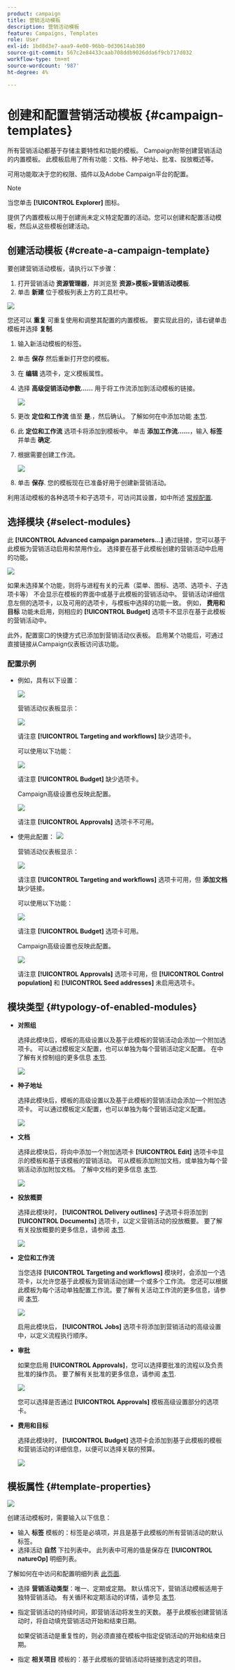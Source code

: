 ```yaml
---
product: campaign
title: 营销活动模板
description: 营销活动模板
feature: Campaigns, Templates
role: User
exl-id: 1bd8d3e7-aaa9-4e00-96bb-0d30614ab380
source-git-commit: 567c2e84433caab708ddb9026dda6f9cb717d032
workflow-type: tm+mt
source-wordcount: '987'
ht-degree: 4%

---
```


# 创建和配置营销活动模板 {#campaign-templates}

所有营销活动都基于存储主要特性和功能的模板。 Campaign附带创建营销活动的内置模板。 此模板启用了所有功能：文档、种子地址、批准、投放概述等。

可用功能取决于您的权限、插件以及Adobe Campaign平台的配置。


>[!NOTE]
>
>当您单击 **[!UICONTROL Explorer]** 图标。

提供了内置模板以用于创建尚未定义特定配置的活动。您可以创建和配置活动模板，然后从这些模板创建活动。

## 创建活动模板 {#create-a-campaign-template}

要创建营销活动模板，请执行以下步骤：

1. 打开营销活动 **资源管理器**，并浏览至 **资源>模板>营销活动模板**.
1. 单击 **新建** 位于模板列表上方的工具栏中。

![](assets/campaign-template-node.png)

您还可以 **重复** 可重复使用和调整其配置的内置模板。 要实现此目的，请右键单击模板并选择 **复制**.

1. 输入新活动模板的标签。
1. 单击 **保存** 然后重新打开您的模板。
1. 在 **编辑** 选项卡，定义模板属性。
1. 选择 **高级促销活动参数……** 用于将工作流添加到活动模板的链接。

   ![](assets/campaign-template-parameters.png)

1. 更改 **定位和工作流** 值至 **是**.，然后确认。 了解如何在中添加功能 [本节](#typology-of-enabled-modules).
1. 此 **定位和工作流** 选项卡将添加到模板中。 单击 **添加工作流……**，输入 **标签** 并单击 **确定**.
1. 根据需要创建工作流。

   ![](assets/campaign-template-create-wf.png)

1. 单击 **保存**. 您的模板现在已准备好用于创建新营销活动。

利用活动模板的各种选项卡和子选项卡，可访问其设置，如中所述 [常规配置](#general-configuration).

## 选择模块 {#select-modules}

此 **[!UICONTROL Advanced campaign parameters...]** 通过链接，您可以基于此模板为营销活动启用和禁用作业。 选择要在基于此模板创建的营销活动中启用的功能。

![](assets/campaign-template-select-modules.png)

如果未选择某个功能，则将与进程有关的元素（菜单、图标、选项、选项卡、子选项卡等） 不会显示在模板的界面中或基于此模板的营销活动中。 营销活动详细信息左侧的选项卡，以及可用的选项卡，与模板中选择的功能一致。 例如， **费用和目标** 功能未启用，则相应的 **[!UICONTROL Budget]** 选项卡不显示在基于此模板的营销活动中。

此外，配置窗口的快捷方式已添加到营销活动仪表板。 启用某个功能后，可通过直接链接从Campaign仪表板访问该功能。

### 配置示例

* 例如，具有以下设置：

  ![](assets/campaign-template-select-functionalities.png)

  营销活动仪表板显示：

  ![](assets/campaign-template-dashboard-sample-1.png)

  请注意 **[!UICONTROL Targeting and workflows]** 缺少选项卡。

  可以使用以下功能：

  ![](assets/campaign-template-edit-sample-1.png)

  请注意 **[!UICONTROL Budget]** 缺少选项卡。

  Campaign高级设置也反映此配置。

  ![](assets/campaign-template-parameters-sample-1.png)

  请注意 **[!UICONTROL Approvals]** 选项卡不可用。

* 使用此配置：
  ![](assets/campaign-template-dashboard-sample-2.png)

  营销活动仪表板显示：

  ![](assets/campaign-template-select-functionalities-2.png)

  请注意 **[!UICONTROL Targeting and workflows]** 选项卡可用，但 **添加文档** 缺少链接。

  可以使用以下功能：

  ![](assets/campaign-template-edit-sample-2.png)

  请注意 **[!UICONTROL Budget]** 选项卡可用。

  Campaign高级设置也反映此配置。

  ![](assets/campaign-template-parameters-sample-2.png)

  请注意 **[!UICONTROL Approvals]** 选项卡可用，但 **[!UICONTROL Control population]** 和 **[!UICONTROL Seed addresses]** 未启用选项卡。


## 模块类型 {#typology-of-enabled-modules}

* **对照组**

  选择此模块后，模板的高级设置以及基于此模板的营销活动会添加一个附加选项卡。 可以通过模板定义配置，也可以单独为每个营销活动定义配置。 在中了解有关控制组的更多信息 [本节](marketing-campaign-deliveries.md#defining-a-control-group).

  ![](assets/template-activate-1.png)


* **种子地址**

  选择此模块后，模板的高级设置以及基于此模板的营销活动会添加一个附加选项卡。 可以通过模板定义配置，也可以单独为每个营销活动定义配置。

  ![](assets/template-activate-2.png)

* **文档**

  选择此模块后，将向中添加一个附加选项卡 **[!UICONTROL Edit]** 选项卡中显示的模板和基于该模板的营销活动。 可从模板添加附加文档，或单独为每个营销活动添加附加文档。 了解中文档的更多信息 [本节](marketing-campaign-deliveries.md#manage-associated-documents).

  ![](assets/template-activate-3.png)

* **投放概要**

  选择此模块时， **[!UICONTROL Delivery outlines]** 子选项卡将添加到 **[!UICONTROL Documents]** 选项卡，以定义营销活动的投放概要。 要了解有关投放概要的更多信息，请参阅 [本节](marketing-campaign-assets.md#delivery-outlines).

  ![](assets/template-activate-4.png)

* **定位和工作流**

  当您选择 **[!UICONTROL Targeting and workflows]** 模块时，会添加一个选项卡，以允许您基于此模板为营销活动创建一个或多个工作流。 您还可以根据此模板为每个活动单独配置工作流。要了解有关活动工作流的更多信息，请参阅 [本节](marketing-campaign-deliveries.md#build-the-main-target-in-a-workflow).

  ![](assets/template-activate-5.png)

  启用此模块后， **[!UICONTROL Jobs]** 选项卡将添加到营销活动的高级设置中，以定义流程执行顺序。

* **审批**

  如果您启用 **[!UICONTROL Approvals]**，您可以选择要批准的流程以及负责批准的操作员。 要了解有关批准的更多信息，请参阅 [本节](marketing-campaign-approval.md#select-reviewers).

  ![](assets/template-activate-6.png)

  您可以选择是否通过 **[!UICONTROL Approvals]** 模板高级设置部分的选项卡。

* **费用和目标**

  选择此模块时， **[!UICONTROL Budget]** 选项卡会添加到基于此模板的模板和营销活动的详细信息，以便可以选择关联的预算。

  ![](assets/template-activate-7.png)


## 模板属性 {#template-properties}

![](assets/template-op-type.png)

创建活动模板时，需要输入以下信息：

* 输入 **标签** 模板的：标签是必填项，并且是基于此模板的所有营销活动的默认标签。
* 选择活动 **自然** 下拉列表中。 此列表中可用的值是保存在 **[!UICONTROL natureOp]** 明细列表。

了解如何在中访问和配置明细列表 [此页面](../../v8/config/ui-settings.md#enumerations).


* 选择 **营销活动类型**：唯一、定期或定期。 默认情况下，营销活动模板适用于独特营销活动。 有关循环和定期活动的详情，请参见 [本节](recurring-periodic-campaigns.md).
* 指定营销活动的持续时间，即营销活动将发生的天数。 基于此模板创建营销活动时，将自动填充营销活动开始和结束日期。

  如果促销活动是重复性的，则必须直接在模板中指定促销活动的开始和结束日期。

* 指定 **相关项目** 模板的：基于此模板的营销活动将链接到选定的项目。

<!--
## Track campaign execution{#campaign-reverse-scheduling}

You can create a schedule for a campaign and track accomplishments, for instance to prepare an event schedule for a specific date. Campaign templates now let you calculate the start date of a task based on the end date of a campaign.


In the task configuration box, go to the **[!UICONTROL Implementation schedule]** area and check the **[!UICONTROL The start date is calculated based on the campaign end date]** box. (Here, "start date" is the task start date). Go to the **[!UICONTROL Start]** field and enter an interval: the task will start this long before the campaign end date. If you enter a period which is longer than the campaign is set to last, the task will begin before the campaign.

![](assets/mrm_task_in_template_start_date.png)

When you create a campaign using this template, the task start date will be calculated automatically. However, you can always change it later.-->
